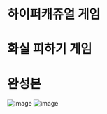 # 하이퍼캐쥬얼 게임

# 화실 피하기 게임

# 완성본
![image](https://github.com/user-attachments/assets/4d68eae2-597d-4909-b4bc-26b63c042fc0)
![image](https://github.com/user-attachments/assets/284534ba-5ba9-44b9-a206-d1dea45bcadd)
